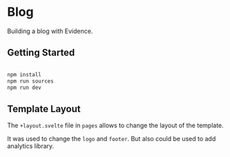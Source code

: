 # Blog

Building a blog with Evidence. 


## Getting Started


```bash

npm install
npm run sources
npm run dev

```


## Template Layout

The `+layout.svelte` file in `pages` allows to change the layout of the template.

It was used to change the `logo` and `footer`. But also could be used to add analytics library.


